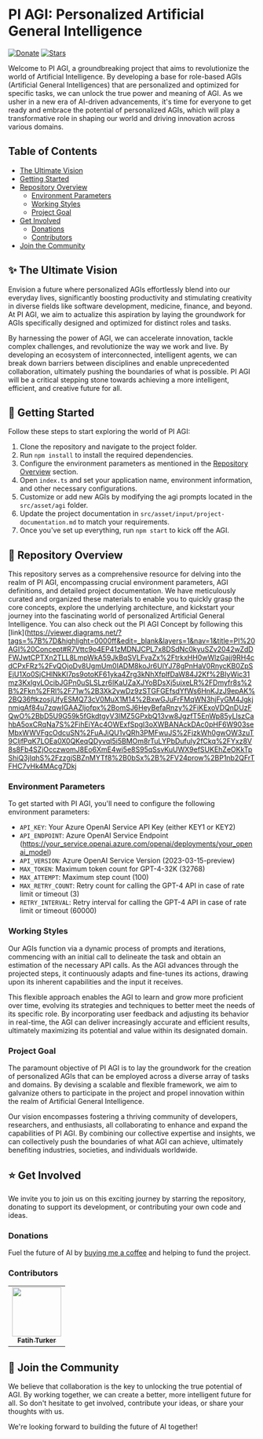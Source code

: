 # PI AGI: Personalized Artificial General Intelligence

[![Donate](https://img.shields.io/badge/Donate-Buy%20Me%20a%20Coffee-yellow.svg)](https://www.buymeacoffee.com/RwIpTEd)
[![Stars](https://img.shields.io/github/stars/fatihturker/PI-AGI.svg?style=flat-square)](https://github.com/fatihturker/PI-AGI/stargazers)

Welcome to PI AGI, a groundbreaking project that aims to revolutionize the world of Artificial Intelligence. By developing a base for role-based AGIs (Artificial General Intelligences) that are personalized and optimized for specific tasks, we can unlock the true power and meaning of AGI. As we usher in a new era of AI-driven advancements, it's time for everyone to get ready and embrace the potential of personalized AGIs, which will play a transformative role in shaping our world and driving innovation across various domains.

## Table of Contents

- [The Ultimate Vision](#sparkles-the-ultimate-vision)
- [Getting Started](#rocket-getting-started)
- [Repository Overview](#wrench-repository-overview)
  - [Environment Parameters](#environment-parameters)
  - [Working Styles](#working-styles)
  - [Project Goal](#project-goal)
- [Get Involved](#star-get-involved)
  - [Donations](#donations)
  - [Contributors](#contributors)
- [Join the Community](#handshake-join-the-community)

## :sparkles: The Ultimate Vision

Envision a future where personalized AGIs effortlessly blend into our everyday lives, significantly boosting productivity and stimulating creativity in diverse fields like software development, medicine, finance, and beyond. At PI AGI, we aim to actualize this aspiration by laying the groundwork for AGIs specifically designed and optimized for distinct roles and tasks. 

By harnessing the power of AGI, we can accelerate innovation, tackle complex challenges, and revolutionize the way we work and live. By developing an ecosystem of interconnected, intelligent agents, we can break down barriers between disciplines and enable unprecedented collaboration, ultimately pushing the boundaries of what is possible. PI AGI will be a critical stepping stone towards achieving a more intelligent, efficient, and creative future for all.

## :rocket: Getting Started

Follow these steps to start exploring the world of PI AGI:

1. Clone the repository and navigate to the project folder.
2. Run `npm install` to install the required dependencies.
3. Configure the environment parameters as mentioned in the [Repository Overview](#wrench-repository-overview) section.
4. Open `index.ts` and set your application name, environment information, and other necessary configurations.
5. Customize or add new AGIs by modifying the agi prompts located in the `src/asset/agi` folder.
6. Update the project documentation in `src/asset/input/project-documentation.md` to match your requirements.
7. Once you've set up everything, run `npm start` to kick off the AGI.

## :wrench: Repository Overview

This repository serves as a comprehensive resource for delving into the realm of PI AGI, encompassing crucial environment parameters, AGI definitions, and detailed project documentation. We have meticulously curated and organized these materials to enable you to quickly grasp the core concepts, explore the underlying architecture, and kickstart your journey into the fascinating world of personalized Artificial General Intelligence. 
You can also check out the PI AGI Concept by following this [link](https://viewer.diagrams.net/?tags=%7B%7D&highlight=0000ff&edit=_blank&layers=1&nav=1&title=PI%20AGI%20Concept#R7Vttc9o4EP41zMDNJCPL7x8DSdNc0kyuSZv2042wZdDFWJwtCPTXn2TLL8LmpWkA59JkBqSVLFvaZx%2FtrkxHH0wWlzGajj9RH4cdCPxFRz%2FvQOjoDv8UgmUm0IADM8koJr6UlYJ78gPnHaV0RnycKB0ZpSEjU1Xo0SjCHlNkKI7ps9otoKF61yka4Zrg3kNhXfpIfDaW84J2Kf%2BIyWic31mz3KxlgvLOcibJGPn0uSLSLzr6IKaUZaXJYoBDsXj5ujxeLR%2FDmyfr8s%2B%2Fkn%2FRl%2F71w%2B3Xk2ywDz9zSTGFGEfsdYfWs6HnKJzJ9epAK%2BQ36ftkzosjUfyESMQ73cV0MuX1M14%2BxwGJuFrFMqWN3hjFyGM4JgkjnmigAf84u7zqwIGAAZljofpx%2BomSJ6HeyBefaRnzy%2FiKExoVDQnDUzFQwO%2BbD5U9G59k5fGkdtgyV3lMZ5GPxbQ13vw8JgzfT5EnWp85yLlszCahbA5oxCRqNa7S%2FihEiYAc4OWExfSpgI3oXWBANAckDAc0pHF6W903seMbxWWVFgcOdcuSN%2FuAJiQU1vQRh3PMFwuJS%2FjzkWh0gwOW3zuT9CljfPqK7LOEa0X0QKeqQDyvqI5i5BMOm8rTuLYPbDufuly2fCkq%2FYxz8V8s8Fb4SZjOcczwomJ8Eo6XmE4wi5e8S95qSsvKuUWX9efSUKEhZeOKkTpShiQ3jIqhS%2FzzgjSBZnMYTf8%2B0bSx%2B%2FV24prow%2BP1nb2QFrTFHC7vHk4MAcg7Dkj

### Environment Parameters

To get started with PI AGI, you'll need to configure the following environment parameters:

- `API_KEY`: Your Azure OpenAI Service API Key (either KEY1 or KEY2)
- `API_ENDPOINT`: Azure OpenAI Service Endpoint (https://your_service.openai.azure.com/openai/deployments/your_openai_model)
- `API_VERSION`: Azure OpenAI Service Version (2023-03-15-preview)
- `MAX_TOKEN`: Maximum token count for GPT-4-32K (32768)
- `MAX_ATTEMPT`: Maximum step count (100)
- `MAX_RETRY_COUNT`: Retry count for calling the GPT-4 API in case of rate limit or timeout (3)
- `RETRY_INTERVAL`: Retry interval for calling the GPT-4 API in case of rate limit or timeout (60000)

### Working Styles

Our AGIs function via a dynamic process of prompts and iterations, commencing with an initial call to delineate the task and obtain an estimation of the necessary API calls. As the AGI advances through the projected steps, it continuously adapts and fine-tunes its actions, drawing upon its inherent capabilities and the input it receives.

This flexible approach enables the AGI to learn and grow more proficient over time, evolving its strategies and techniques to better meet the needs of its specific role. By incorporating user feedback and adjusting its behavior in real-time, the AGI can deliver increasingly accurate and efficient results, ultimately maximizing its potential and value within its designated domain.

### Project Goal

The paramount objective of PI AGI is to lay the groundwork for the creation of personalized AGIs that can be employed across a diverse array of tasks and domains. By devising a scalable and flexible framework, we aim to galvanize others to participate in the project and propel innovation within the realm of Artificial General Intelligence.

Our vision encompasses fostering a thriving community of developers, researchers, and enthusiasts, all collaborating to enhance and expand the capabilities of PI AGI. By combining our collective expertise and insights, we can collectively push the boundaries of what AGI can achieve, ultimately benefiting industries, societies, and individuals worldwide.

## :star: Get Involved

We invite you to join us on this exciting journey by starring the repository, donating to support its development, or contributing your own code and ideas.

### Donations

Fuel the future of AI by [buying me a coffee](https://www.buymeacoffee.com/RwIpTEd) and helping to fund the project.

### Contributors

<table>
  <tr>
    <td align="center"><a href="https://github.com/fatihturker"><img src="https://avatars1.githubusercontent.com/u/2202179?s=460&u=261b1129e7106c067783cb022ab9999aad833bdc&v=4" width="100px;" alt=""/><br /><sub><b>Fatih Turker</b></sub></a><br /></td>
  </tr>
</table>

## :handshake: Join the Community

We believe that collaboration is the key to unlocking the true potential of AGI. By working together, we can create a better, more intelligent future for all. So don't hesitate to get involved, contribute your ideas, or share your thoughts with us.

We're looking forward to building the future of AI together!